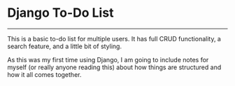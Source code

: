 # Django To-Do List
---
This is a basic to-do list for multiple users. It has full CRUD functionality, a search feature, and a little bit of styling.

As this was my first time using Django, I am going to include notes for myself (or really anyone reading this) about how things are structured and how it all comes together.

> 
